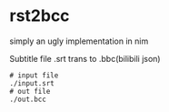 # rst2bcc
simply an ugly implementation in nim

Subtitle file .srt trans to .bbc(bilibili json)

```
# input file
./input.srt
# out file
./out.bcc
```
